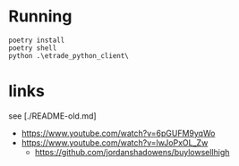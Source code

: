 # Running

    poetry install
    poetry shell
    python .\etrade_python_client\

# links

see [./README-old.md]

- <https://www.youtube.com/watch?v=6pGUFM9yqWo>
- <https://www.youtube.com/watch?v=lwJoPxOL_Zw>
  - <https://github.com/jordanshadowens/buylowsellhigh>